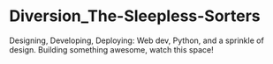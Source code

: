 # Diversion_The-Sleepless-Sorters
Designing, Developing, Deploying: Web dev, Python, and a sprinkle of design. Building something awesome, watch this space!
